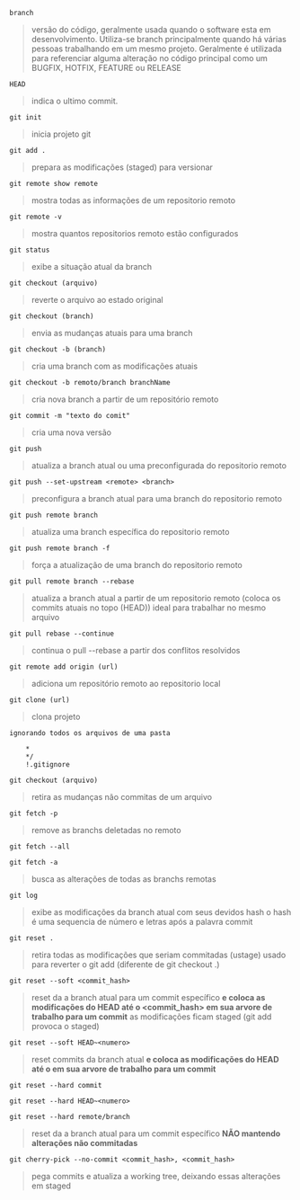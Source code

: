 ```
branch
```

> versão do código, geralmente usada quando o software esta em desenvolvimento. Utiliza-se branch principalmente quando há várias pessoas trabalhando em um mesmo projeto. Geralmente é utilizada para referenciar alguma alteração no código principal como um BUGFIX, HOTFIX, FEATURE ou RELEASE

```
HEAD
```

> indica o ultimo commit.

```
git init
```

> inicia projeto git

```
git add .
```

> prepara as modificações (staged) para versionar

```
git remote show remote
```

> mostra todas as informações de um repositorio remoto

```
git remote -v
```

> mostra quantos repositorios remoto estão configurados

```
git status
```

> exibe a situação atual da branch

```
git checkout (arquivo)
```

> reverte o arquivo ao estado original

```
git checkout (branch)
```

> envia as mudanças atuais para uma branch

```
git checkout -b (branch)
```

> cria uma branch com as modificações atuais

```
git checkout -b remoto/branch branchName
```

> cria nova branch a partir de um repositório remoto

```
git commit -m "texto do comit"
```

> cria uma nova versão

```
git push
```

> atualiza a branch atual ou uma preconfigurada do repositorio remoto

```
git push --set-upstream <remote> <branch>
```

> preconfigura a branch atual para uma branch do repositorio remoto

```
git push remote branch
```

> atualiza uma branch específica do repositorio remoto

```
git push remote branch -f
```

> força a atualização de uma branch do repositorio remoto

```
git pull remote branch --rebase
```

> atualiza a branch atual a partir de um repositorio remoto (coloca os commits atuais no topo (HEAD))
> ideal para trabalhar no mesmo arquivo

```
git pull rebase --continue
```

> continua o pull --rebase a partir dos conflitos resolvidos

```
git remote add origin (url)
```

> adiciona um repositório remoto ao repositorio local

```
git clone (url)
```

> clona projeto

```
ignorando todos os arquivos de uma pasta
```

>

        *
        */
        !.gitignore

```
git checkout (arquivo)
```

> retira as mudanças não commitas de um arquivo

```
git fetch -p
```

> remove as branchs deletadas no remoto

```
git fetch --all
```

```
git fetch -a
```

> busca as alterações de todas as branchs remotas

```
git log
```

> exibe as modificações da branch atual com seus devidos hash
> o hash é uma sequencia de número e letras após a palavra commit

```
git reset .
```

> retira todas as modificações que seriam commitadas (ustage)
> usado para reverter o git add (diferente de git checkout .)

```
git reset --soft <commit_hash>
```

> reset da a branch atual para um commit específico 
> **e coloca as modificações do HEAD até o <commit_hash> em sua arvore de trabalho para um commit**
> as modificações ficam staged (git add provoca o staged)

```
git reset --soft HEAD~<numero>
```

> reset <numero> commits da branch atual 
> **e coloca as modificações do HEAD até o <numero> em sua arvore de trabalho para um commit**


```
git reset --hard commit
```

```
git reset --hard HEAD~<numero>
```

```
git reset --hard remote/branch
```

> reset da a branch atual para um commit específico **NÃO mantendo alterações não commitadas**

```
git cherry-pick --no-commit <commit_hash>, <commit_hash>
```

> pega  commits e atualiza a working tree, deixando essas alterações em staged
